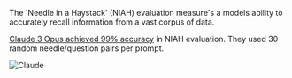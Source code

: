 The 'Needle in a Haystack' (NIAH) evaluation measure's a models ability to accurately recall information from a vast corpus of data.

[Claude 3 Opus achieved 99% accuracy](https://www.anthropic.com/news/claude-3-family#:~:text=Claude%203%20Opus%20not%20only%20achieved%20near%2Dperfect%20recall%2C%20surpassing%2099%25%20accuracy) in NIAH evaluation. They used 30 random needle/question pairs per prompt.

![Claude](https://www.anthropic.com/_next/image?url=https%3A%2F%2Fwww-cdn.anthropic.com%2Fimages%2F4zrzovbb%2Fwebsite%2Fd2aa12b60e9c57e7057924bd8878d754c7b3d8e7-2200x1088.png&w=3840&q=75)
